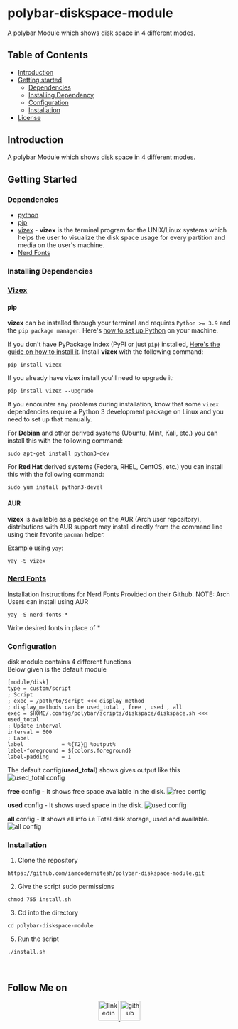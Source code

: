 # polybar-diskspace-module
A polybar Module which shows disk space in 4 different modes.


## Table of Contents

* [Introduction](#introduction)
* [Getting started](#getting-started)
  * [Dependencies](#dependencies)
  * [Installing Dependency](#installing-dependencies)
  * [Configuration](#configuration)
  * [Installation](#installation)
* [License](#license)

## Introduction
A polybar Module which shows disk space in 4 different modes.

## Getting Started

### Dependencies
* [python](https://www.python.org/)
* [pip](https://github.com/pypa/pip)
* [vizex](https://github.com/bexxmodd/vizex) - **vizex** is the terminal program for the UNIX/Linux systems which helps the user to visualize the disk space usage for every partition and media on the user's machine.  <br>
* [Nerd Fonts](https://www.nerdfonts.com/)

### Installing Dependencies 
### [Vizex](https://github.com/bexxmodd/vizex)

#### pip

**vizex** can be installed through your terminal and requires `Python >= 3.9` and the `pip package manager`. Here's [how to set up Python](https://realpython.com/installing-python/) on your machine.


If you don't have PyPackage Index (PyPI or just `pip`) installed, [Here's the guide on how to install it](https://www.tecmint.com/install-pip-in-linux/). Install **vizex** with the following command:
```
pip install vizex
```

If you already have vizex install you'll need to upgrade it:
```
pip install vizex --upgrade
```

If you encounter any problems during installation, know that some `vizex` dependencies require a Python 3 development package on Linux and you need to set up that manually.

For **Debian** and other derived systems (Ubuntu, Mint, Kali, etc.) you can install this with the following command:
```
sudo apt-get install python3-dev
```

For **Red Hat** derived systems (Fedora, RHEL, CentOS, etc.) you can install this with the following command:
```
sudo yum install python3-devel
```


#### AUR
**vizex** is available as a package on the AUR (Arch user repository), distributions with AUR support may install directly from the command line using their favorite `pacman` helper.

Example using `yay`:
```
yay -S vizex
```


### [Nerd Fonts](https://github.com/ryanoasis/nerd-fonts)

Installation Instructions for Nerd Fonts Provided on their Github.
NOTE: Arch Users can install using AUR
```
yay -S nerd-fonts-*
```
Write desired fonts in place of *

### Configuration 

disk module contains 4 different functions
<br>
Below given is the default module 
```
[module/disk]
type = custom/script
; Script
; exec = /path/to/script <<< display_method
; display_methods can be used_total , free , used , all
exec = $HOME/.config/polybar/scripts/diskspace/diskspace.sh <<< used_total
; Update interval
interval = 600
; Label
label            = %{T2} %output%
label-foreground = ${colors.foreground}
label-padding    = 1 
```
The default config(**used_total**) shows gives output like this
<br>
![used_total config](https://i.imgur.com/RrLIX51.png)

**free** config - It shows free space available in the disk.
![free config](https://i.imgur.com/xry2AcS.png)


**used** config - It shows used space in the disk.
![used config](https://i.imgur.com/V29Y6RO.png)

**all** config - It shows all info i.e Total disk storage, used and available.
![all config](https://i.imgur.com/MV5Beru.png)
<br>

### Installation

1. Clone the repository 
```shell
https://github.com/iamcodernitesh/polybar-diskspace-module.git
```
2. Give the script sudo permissions 
```shell
chmod 755 install.sh
```
3. Cd into the directory
```shell
cd polybar-diskspace-module
```
5. Run the script
```shell
./install.sh
```
<br>

## Follow Me on
<p align="center">
	<a href="https://www.linkedin.com/in/nitesh-kumar-083b15200/">
        	<img alt="linkedin" src="https://i.imgur.com/wcvwfoZ.png" height=45>
	</a>
	<a href="https://www.github.com/iamcodernitesh">
        	<img alt="github" src="https://i.imgur.com/gnDF5oQ.png" height=45>
	</a>
</p>
